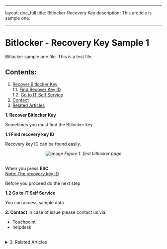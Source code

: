 
___
layout: doc_full
title: Bitlocker-Recovery Key
description: This arcticle is sample one.
___

# Bitlocker - Recovery Key Sample 1
Bitlocker sample one file. This is a test file.

## Contents:
1. [Recover Bitlocker Key](#recover)<br/>
	1.1. [Find Recover Key ID](#find)<br/>
	1.2. [Go to IT Self Service](#selfservice)<br/>
2. [Contact](#contact)<br/>
3. [Related Articles](#related)<br/>


<a name="recover">__1. Recover Bitlocker Key__</a><br/>

Sometimes you must find the Btilocker key .

<a name="find">__1.1 Find recovery key ID__</a><br/>

Recovery key ID can be found easily.

<p align="center">
	<img src="https://www.howtogeek.com/wp-content/uploads/2016/07/img_578eca4fe099c.png" alt="image"/>
	<em>Figure 1. first bitlocker page</em></p><br/>
	When you press <strong>ESC</strong><br/>
<ins>Note: The recovery key ID</ins><br/>

Before you proceed do the next step
<br/>

<a name="selfservice">__1.2 Go to IT Self Service__</a>


You can access sample data
 <br/>
 
<a name="contact">__2. Contact__</a>
In case of issue please contact us via:
<ul>
<li>Touchpoint</li>
<li>helpdesk</li>
</ul>
<br/>

<details>
<summary><a name="related">3. Related Articles</a></summary>
<br/>
sample articles
</details>
